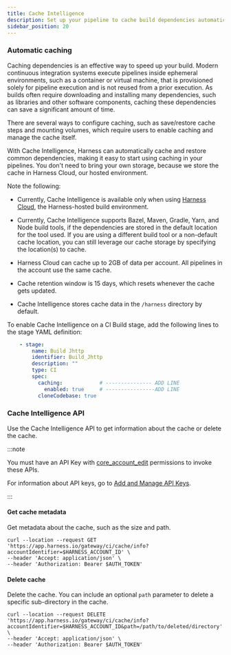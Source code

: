 ```yaml
---
title: Cache Intelligence
description: Set up your pipeline to cache build dependencies automatically.
sidebar_position: 20
---
```


### Automatic caching

Caching dependencies is an effective way to speed up your build. 
Modern continuous integration systems execute pipelines inside ephemeral environments, such as a container or virtual machine, that is provisioned solely for pipeline execution and is not reused from a prior execution. As builds often require downloading and installing many dependencies, such as libraries and other software components, caching these dependencies can save a significant amount of time. 

There are several ways to configure caching, such as save/restore cache steps and mounting volumes, which require users to enable caching and manage the cache itself.

With Cache Intelligence, Harness can automatically cache and restore common dependencies, making it easy to start using caching in your pipelines. You don't need to bring your own storage, because we store the cache in Harness Cloud, our hosted environment.


Note the following:  

* Currently, Cache Intelligence is available only when using [Harness Cloud](/docs/continuous-integration/ci-quickstarts/hosted-builds-on-virtual-machines-quickstart), the Harness-hosted build environment.
* Currently, Cache Intelligence supports Bazel, Maven, Gradle, Yarn, and Node build tools, if the dependencies are stored in the default location for the tool used. If you are using a different build tool or a non-default cache location, you can still leverage our cache storage by specifying the location(s) to cache.
* Harness Cloud can cache up to 2GB of data per account. All pipelines in the account use the same cache. 
* Cache retention window is 15 days, which resets whenever the cache gets updated.

* Cache Intelligence stores cache data in the `/harness` directory by default. 

To enable Cache Intelligence on a CI Build stage, add the following lines to the stage YAML definition: 

```yaml
    - stage:
        name: Build Jhttp
        identifier: Build_Jhttp
        description: ""
        type: CI
        spec:
          caching:            # --------------- ADD LINE
            enabled: true     # ----------------ADD LINE
          cloneCodebase: true
```
### Cache Intelligence API

Use the Cache Intelligence API to get information about the cache or delete the cache.

:::note

You must have an API Key with [core_account_edit](/docs/platform/Role-Based-Access-Control/ref-access-management/api-permissions-reference#harness-api-permissions) permissions to invoke these APIs.

For information about API keys, go to [Add and Manage API Keys](/docs/platform/role-based-access-control/add-and-manage-api-keys). 

:::

#### Get cache metadata

Get metadata about the cache, such as the size and path. 

```
curl --location --request GET 'https://app.harness.io/gateway/ci/cache/info?accountIdentifier=$HARNESS_ACCOUNT_ID' \
--header 'Accept: application/json' \
--header 'Authorization: Bearer $AUTH_TOKEN'
```

#### Delete cache

Delete the cache. You can include an optional `path` parameter to delete a specific sub-directory in the cache.

```
curl --location --request DELETE 'https://app.harness.io/gateway/ci/cache/info?accountIdentifier=$HARNESS_ACCOUNT_ID&path=/path/to/deleted/directory' \
--header 'Accept: application/json' \
--header 'Authorization: Bearer $AUTH_TOKEN'
```
